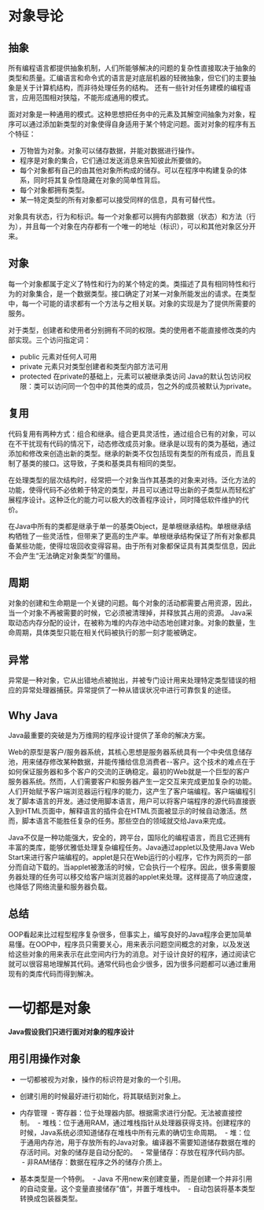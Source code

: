# 对象导论

## 抽象
所有编程语言都提供抽象机制，人们所能够解决的问题的复杂性直接取决于抽象的类型和质量。汇编语言和命令式的语言是对底层机器的轻微抽象，但它们的主要抽象是关于计算机结构，而非待处理任务的结构。 还有一些针对任务建模的编程语言，应用范围相对狭隘，不能形成通用的模式。

面对对象是一种通用的模式。这种思想把任务中的元素及其解空间抽象为对象，程序可以通过添加新类型的对象使得自身适用于某个特定问题。面对对象的程序有五个特征：
- 万物皆为对象。对象可以储存数据，并能对数据进行操作。
- 程序是对象的集合，它们通过发送消息来告知彼此所要做的。
- 每个对象都有自己的由其他对象所构成的储存。可以在程序中构建复杂的体系，同时将其复杂性隐藏在对象的简单性背后。
- 每个对象都拥有类型。
- 某一特定类型的所有对象都可以接受同样的信息，具有可替代性。 

对象具有状态，行为和标识。每一个对象都可以拥有内部数据（状态）和方法（行为），并且每一个对象在内存都有一个唯一的地址（标识），可以和其他对象区分开来。

## 对象
每一个对象都属于定义了特性和行为的某个特定的类。类描述了具有相同特性和行为的对象集合，是一个数据类型。接口确定了对某一对象所能发出的请求。在类型中，每一个可能的请求都有一个方法与之相关联。对象的实现是为了提供所需要的服务。

对于类型，创建者和使用者分别拥有不同的权限。类的使用者不能直接修改类的内部实现。三个访问指定词：
- public 元素对任何人可用
- private 元素只对类型创建者和类型内部方法可用
- protected 在private的基础上，元素可以被继承类访问
Java的默认包访问权限：类可以访问同一个包中的其他类的成员，包之外的成员被默认为private。

## 复用
代码复用有两种方式：组合和继承。组合更具灵活性，通过组合已有的对象，可以在不干扰现有代码的情况下，动态修改成员对象。继承是以现有的类为基础，通过添加和修改来创造出新的类型。继承的新类不仅包括现有类型的所有成员，而且复制了基类的接口。这导致，子类和基类具有相同的类型。

在处理类型的层次结构时，经常把一个对象当作其基类的对象来对待。泛化方法的功能，使得代码不必依赖于特定的类型，并且可以通过导出新的子类型从而轻松扩展程序设计。这种泛化的能力可以极大的改善程序设计，同时降低软件维护的代价。

在Java中所有的类都是继承于单一的基类Object，是单根继承结构。单根继承结构牺牲了一些灵活性，但带来了更高的生产率。单根继承结构保证了所有对象都具备某些功能，使得垃圾回收变得容易。由于所有对象都保证具有其类型信息，因此不会产生“无法确定对象类型”的僵局。

## 周期
对象的创建和生命期是一个关键的问题。每个对象的活动都需要占用资源，因此，当一个对象不再被需要的时候，它必须被清理掉，并释放其占用的资源。 Java采取动态内存分配的设计，在被称为堆的内存池中动态地创建对象。对象的数量，生命周期，具体类型只能在相关代码被执行的那一刻才能被确定。

## 异常
异常是一种对象，它从出错地点被抛出，并被专门设计用来处理特定类型错误的相应的异常处理器捕获。异常提供了一种从错误状况中进行可靠恢复的途径。

## Why Java
Java最重要的突破是为万维网的程序设计提供了革命的解决方案。

Web的原型是客户/服务器系统，其核心思想是服务器系统具有一个中央信息储存池，用来储存修改某种数据，并能传播给信息消费者--客户。这个技术的难点在于如何保证服务器和多个客户的交流的正确稳定。最初的Web就是一个巨型的客户服务器系统。然而，人们需要客户和服务器产生一定交互来完成更加复杂的功能。人们开始赋予客户端浏览器运行程序的能力，这产生了客户端编程。客户端编程引发了脚本语言的开发。通过使用脚本语言，用户可以将客户端程序的源代码直接嵌入到HTML页面中，解释语言的插件会在HTML页面被显示的时候自动激活。然而，脚本语言不能胜任复杂的任务。那些空白的领域就交给Java来完成。

Java不仅是一种功能强大，安全的，跨平台，国际化的编程语言，而且它还拥有丰富的类库，能够优雅低处理复杂编程任务。Java通过applet以及使用Java Web Start来进行客户端编程的。applet是只在Web运行的小程序，它作为网页的一部分而自动下载的。当applet被激活的时候，它会执行一个程序。因此，很多需要服务器处理的任务可以移交给客户端浏览器的applet来处理。这样提高了响应速度，也降低了网络流量和服务器负载。

## 总结
OOP看起来比过程型程序复杂很多，但事实上，编写良好的Java程序会更加简单易懂。在OOP中，程序员只需要关心，用来表示问题空间概念的对象，以及发送给这些对象的用来表示在此空间内行为的消息。对于设计良好的程序，通过阅读它就可以很容易地理解其代码。通常代码也会少很多，因为很多问题都可以通过重用现有的类库代码而得到解决。


# 一切都是对象
**Java假设我们只进行面对对象的程序设计**

## 用引用操作对象
- 一切都被视为对象，操作的标识符是对象的一个引用。
- 创建引用的时候最好进行初始化，将其联结到对象上。

- 内存管理
  - 寄存器：位于处理器内部。根据需求进行分配。无法被直接控制。
  - 堆栈：位于通用RAM，通过堆栈指针从处理器获得支持。创建程序的时候，Java系统必须知道储存在堆栈中所有元素的确切生命周期。
  - 堆：位于通用内存池，用于存放所有的Java对象。编译器不需要知道储存数据在堆的存活时间。对象的储存是自动分配的。
  - 常量储存：存放在程序代码内部。
  - 非RAM储存：数据在程序之外的储存介质上。
  
- 基本类型是一个特例。
  - Java 不用new来创建变量，而是创建一个并非引用的自动变量。这个变量直接储存”值“，并置于堆栈中。
  - 自动包装将基本类型转换成包装器类型。
  





